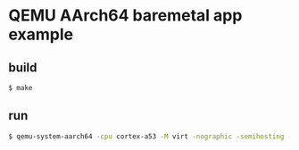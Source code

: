 # QEMU AArch64 baremetal app example

## build

```bash
$ make
```

## run

```bash
$ qemu-system-aarch64 -cpu cortex-a53 -M virt -nographic -semihosting -kernel image.bin
```
